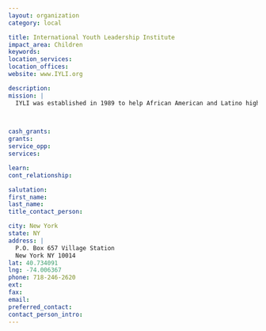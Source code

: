 ```yaml
---
layout: organization
category: local

title: International Youth Leadership Institute
impact_area: Children
keywords: 
location_services: 
location_offices: 
website: www.IYLI.org

description: 
mission: |
  IYLI was established in 1989 to help African American and Latino high school students develop the ability to apply a global perspective to community and individual challenges. IYLI sponsors school-year programs for New York City high school students, and summer overseas study programs for students nationwide.

  

cash_grants: 
grants: 
service_opp: 
services: 

learn: 
cont_relationship: 

salutation: 
first_name: 
last_name: 
title_contact_person: 

city: New York
state: NY
address: |
  P.O. Box 657 Village Station  
  New York NY 10014
lat: 40.734091
lng: -74.006367
phone: 718-246-2620
ext: 
fax: 
email: 
preferred_contact: 
contact_person_intro: 
---
```

